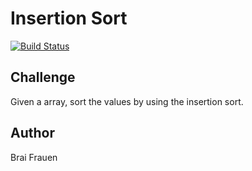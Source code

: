 # Insertion Sort 
[![Build Status](https://travis-ci.com/ashabrai/insertionSort.svg?branch=master)](https://travis-ci.com/ashabrai/insertionSort)
## Challenge
Given a array, sort the values by using the insertion sort.
## Author 
Brai Frauen
